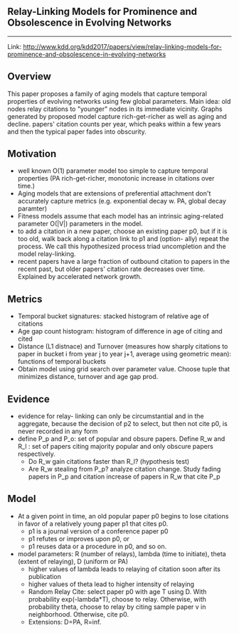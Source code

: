 ## Relay-Linking Models for Prominence and Obsolescence in Evolving Networks
---

Link: http://www.kdd.org/kdd2017/papers/view/relay-linking-models-for-prominence-and-obsolescence-in-evolving-networks

## Overview
This paper proposes a family of aging models that capture temporal
properties of evolving networks using few global parameters. Main idea: old
nodes relay citations to "younger" nodes in its immediate vicinity. Graphs
generated by proposed model capture rich-get-richer as well as aging and decline.
papers' citation counts per year, which peaks within a few years and then
the typical paper fades into obscurity.

## Motivation
- well known O(1) parameter model too simple to capture temporal properties
(PA rich-get-richer, monotonic increase in citations over time.)
- Aging models that are extensions of preferential attachment don't accurately
capture metrics (e.g. exponential decay w. PA, global decay paramter)
- Fitness models assume that each model has an intrinsic aging-related parameter
O(|V|) parameters in the model.
- to add a citation in a new paper, choose an existing paper p0, but if it is too old,
walk back along a citation link to p1 and (option- ally) repeat the process.
We call this hypothesized process triad uncompletion and the model relay-linking.
- recent papers have a large fraction of outbound citation to papers in the recent
past, but older papers' citation rate decreases over time. Explained by accelerated
network growth.

## Metrics
- Temporal bucket signatures: stacked histogram of relative age of citations
- Age gap count histogram: histogram of difference in age of citing and cited
- Distance (L1 distnace) and Turnover (measures how sharply citations to paper in bucket i from year j to
    year j+1, average using geometric mean): functions of temporal buckets
- Obtain model using grid search over parameter value. Choose tuple that minimizes distance, turnover and age gap prod.

## Evidence
- evidence for relay- linking can only be circumstantial and in the aggregate, because the decision of p2
to select, but then not cite p0, is never recorded in any form
- define P_p and P_o: set of popular and obsure papers. Define R_w and R_l : set of papers citing majority popular
and only obscure papers respectively.
    - Do R_w gain citations faster than R_l? (hypothesis test)
    - Are R_w stealing from P_p? analyze citation change. Study fading papers in P_p and citation increase of
    papers in R_w that cite P_p

## Model
- At a given point in time, an old popular paper p0 begins to lose citations in favor of a relatively young paper p1 that cites p0.
    - p1 is a journal version of a conference paper p0
    - p1 refutes or improves upon p0, or
    - p1 reuses data or a procedure in p0, and so on.
- model parameters: R (number of relays), lambda (time to initiate), theta (extent of relaying), D (uniform or PA)
    - higher values of lambda leads to relaying of citation soon after its publication
    - higher values of theta lead to higher intensity of relaying
    - Random Relay Cite: select paper p0 with age T using D. With probability exp(-lambda*T), choose to relay.
      Otherwise, with probability theta, choose to relay by citing sample paper v in neighborhood. Otherwise,
      cite p0.
    - Extensions: D=PA, R=inf.








